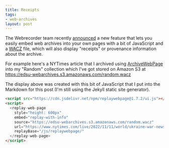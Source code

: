 ```yaml
---
title: Receipts
tags:
- web-archives
layout: post
---
```


The Webrecorder team recently [announced](https://webrecorder.net/2022/11/10/showing-provenance-on-replaywebpage-embeds.html) a new feature that lets you easily embed web archives into your own pages with a bit of JavaScript and a [WACZ](https://specs.webrecorder.net/wacz/latest/) file, which will also display "receipts" or provenance information about the archive.

For example here's a NYTimes article that I archived using [ArchiveWebPage](https://archiveweb.page/) into my "Random" collection which I've got stored on Amazon S3 at https://edsu-webarchives.s3.amazonaws.com/random.wacz

<script src="https://cdn.jsdelivr.net/npm/replaywebpage@1.7.2/ui.js"></script>
<replay-web-page 
  style="height: 600px"
  embed="replay-with-info"
  replayBase="/js/replaywebpage/"
  source="https://edsu-webarchives.s3.amazonaws.com/random.wacz"
  url="https://www.nytimes.com/live/2022/11/11/world/ukraine-war-news-russia-updates" />

The display above was created with this bit of JavaScript that I put into the Markdown for this post (I'm still using the Jekyll static site generator).

```html
<script src="https://cdn.jsdelivr.net/npm/replaywebpage@1.7.2/ui.js"></script>
<script>
  <replay-web-page 
    style="height: 600px"
    embed="replay-with-info"
    source="https://edsu-webarchives.s3.amazonaws.com/random.wacz"
    url="https://www.nytimes.com/live/2022/11/11/world/ukraine-war-news-russia-updates"
    replayBase="/js/replaywebpage/"
  </replay-web-page>
</script>
```

